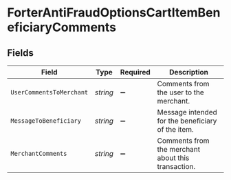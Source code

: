 # ForterAntiFraudOptionsCartItemBeneficiaryComments


## Fields

| Field                                              | Type                                               | Required                                           | Description                                        |
| -------------------------------------------------- | -------------------------------------------------- | -------------------------------------------------- | -------------------------------------------------- |
| `UserCommentsToMerchant`                           | *string*                                           | :heavy_minus_sign:                                 | Comments from the user to the merchant.            |
| `MessageToBeneficiary`                             | *string*                                           | :heavy_minus_sign:                                 | Message intended for the beneficiary of the item.  |
| `MerchantComments`                                 | *string*                                           | :heavy_minus_sign:                                 | Comments from the merchant about this transaction. |
